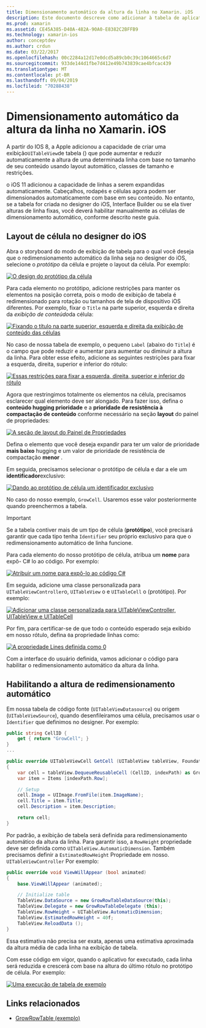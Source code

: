 ```yaml
---
title: Dimensionamento automático da altura da linha no Xamarin. iOS
description: Este documento descreve como adicionar à tabela de aplicativos Xamarin. iOS exibindo linhas cujas alturas variam com base no conteúdo. Ele discute o layout de célula no designer do iOS e habilita a altura de redimensionamento automático.
ms.prod: xamarin
ms.assetid: CE45A385-D40A-482A-90A0-E8382C2BFFB9
ms.technology: xamarin-ios
author: conceptdev
ms.author: crdun
ms.date: 03/22/2017
ms.openlocfilehash: 00c2284a12d17e0dcd5a89cb0c39c1064665c6d7
ms.sourcegitcommit: 933de144d1fbe7d412e49b743839cae4bfcac439
ms.translationtype: MT
ms.contentlocale: pt-BR
ms.lasthandoff: 09/04/2019
ms.locfileid: "70288438"
---
```

# <a name="auto-sizing-row-height-in-xamarinios"></a>Dimensionamento automático da altura da linha no Xamarin. iOS

A partir do IOS 8, a Apple adicionou a capacidade de criar uma exibição`UITableView`de tabela () que pode aumentar e reduzir automaticamente a altura de uma determinada linha com base no tamanho de seu conteúdo usando layout automático, classes de tamanho e restrições.

o iOS 11 adicionou a capacidade de linhas a serem expandidas automaticamente. Cabeçalhos, rodapés e células agora podem ser dimensionados automaticamente com base em seu conteúdo. No entanto, se a tabela for criada no designer do iOS, Interface Builder ou se ela tiver alturas de linha fixas, você deverá habilitar manualmente as células de dimensionamento automático, conforme descrito neste guia.

## <a name="cell-layout-in-the-ios-designer"></a>Layout de célula no designer do iOS

Abra o storyboard do modo de exibição de tabela para o qual você deseja que o redimensionamento automático da linha seja no designer do iOS, selecione o *protótipo* da célula e projete o layout da célula. Por exemplo:

[![](autosizing-row-height-images/table01.png "O design do protótipo da célula")](autosizing-row-height-images/table01.png#lightbox)

Para cada elemento no protótipo, adicione restrições para manter os elementos na posição correta, pois o modo de exibição de tabela é redimensionado para rotação ou tamanhos de tela de dispositivo iOS diferentes. Por exemplo, fixar o `Title` na parte superior, esquerda e direita da *exibição de conteúdo*da célula:

[![](autosizing-row-height-images/table02.png "Fixando o título na parte superior, esquerda e direita da exibição de conteúdo das células")](autosizing-row-height-images/table02.png#lightbox)

No caso de nossa tabela de exemplo, o pequeno `Label` (abaixo do `Title`) é o campo que pode reduzir e aumentar para aumentar ou diminuir a altura da linha. Para obter esse efeito, adicione as seguintes restrições para fixar a esquerda, direita, superior e inferior do rótulo:

[![](autosizing-row-height-images/table03.png "Essas restrições para fixar a esquerda, direita, superior e inferior do rótulo")](autosizing-row-height-images/table03.png#lightbox)

Agora que restringimos totalmente os elementos na célula, precisamos esclarecer qual elemento deve ser alongado. Para fazer isso, defina o **conteúdo hugging prioridade** e a **prioridade de resistência à compactação de conteúdo** conforme necessário na seção **layout** do painel de propriedades:

[![](autosizing-row-height-images/table03a.png "A seção de layout do Painel de Propriedades")](autosizing-row-height-images/table03a.png#lightbox)

Defina o elemento que você deseja expandir para ter um valor de prioridade **mais baixo** hugging e um valor de prioridade de resistência de compactação **menor** .

Em seguida, precisamos selecionar o protótipo de célula e dar a ele um **identificador**exclusivo:

[![](autosizing-row-height-images/table04.png "Dando ao protótipo de célula um identificador exclusivo")](autosizing-row-height-images/table04.png#lightbox)

No caso do nosso exemplo, `GrowCell`. Usaremos esse valor posteriormente quando preenchermos a tabela.

> [!IMPORTANT]
> Se a tabela contiver mais de um tipo de célula (**protótipo**), você precisará garantir que cada tipo tenha `Identifier` seu próprio exclusivo para que o redimensionamento automático de linha funcione.

Para cada elemento do nosso protótipo de célula, atribua um **nome** para expô- C# lo ao código. Por exemplo:

[![](autosizing-row-height-images/table05.png "Atribuir um nome para expô-lo ao código C#")](autosizing-row-height-images/table05.png#lightbox)

Em seguida, adicione uma classe personalizada para `UITableViewController`o, `UITableView` o e `UITableCell` o (protótipo). Por exemplo: 

[![](autosizing-row-height-images/table06.png "Adicionar uma classe personalizada para UITableViewController, UITableView e UITableCell")](autosizing-row-height-images/table06.png#lightbox)

Por fim, para certificar-se de que todo o conteúdo esperado seja exibido em nosso rótulo, defina `0`a propriedade linhas como:

[![](autosizing-row-height-images/table06.png "A propriedade Lines definida como 0")](autosizing-row-height-images/table06a.png#lightbox)

Com a interface do usuário definida, vamos adicionar o código para habilitar o redimensionamento automático da altura da linha.

## <a name="enabling-auto-resizing-height"></a>Habilitando a altura de redimensionamento automático

Em nossa tabela de código fonte (`UITableViewDatasource`) ou origem (`UITableViewSource`), quando desenfileiramos uma célula, precisamos usar o `Identifier` que definimos no designer. Por exemplo:

```csharp
public string CellID {
    get { return "GrowCell"; }
}
...

public override UITableViewCell GetCell (UITableView tableView, Foundation.NSIndexPath indexPath)
{
    var cell = tableView.DequeueReusableCell (CellID, indexPath) as GrowRowTableCell;
    var item = Items [indexPath.Row];

    // Setup
    cell.Image = UIImage.FromFile(item.ImageName);
    cell.Title = item.Title;
    cell.Description = item.Description;

    return cell;
}
```

Por padrão, a exibição de tabela será definida para redimensionamento automático da altura da linha. Para garantir isso, a `RowHeight` propriedade deve ser definida como `UITableView.AutomaticDimension`. Também precisamos definir a `EstimatedRowHeight` Propriedade em nosso. `UITableViewController` Por exemplo:

```csharp
public override void ViewWillAppear (bool animated)
{
    base.ViewWillAppear (animated);

    // Initialize table
    TableView.DataSource = new GrowRowTableDataSource(this);
    TableView.Delegate = new GrowRowTableDelegate (this);
    TableView.RowHeight = UITableView.AutomaticDimension;
    TableView.EstimatedRowHeight = 40f;
    TableView.ReloadData ();
}
```

Essa estimativa não precisa ser exata, apenas uma estimativa aproximada da altura média de cada linha na exibição de tabela.

Com esse código em vigor, quando o aplicativo for executado, cada linha será reduzida e crescerá com base na altura do último rótulo no protótipo de célula. Por exemplo:

[![](autosizing-row-height-images/table07.png "Uma execução de tabela de exemplo")](autosizing-row-height-images/table07.png#lightbox)


## <a name="related-links"></a>Links relacionados

- [GrowRowTable (exemplo)](https://docs.microsoft.com/samples/xamarin/ios-samples/growrowtable)
